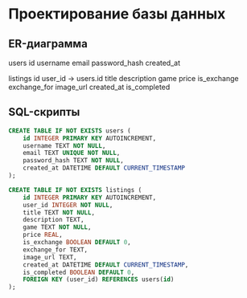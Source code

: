 # Проектирование базы данных

## ER-диаграмма
users
id
username
email
password_hash
created_at

listings
id
user_id → users.id
title
description
game
price
is_exchange
exchange_for
image_url
created_at
is_completed


## SQL-скрипты

```sql
CREATE TABLE IF NOT EXISTS users (
    id INTEGER PRIMARY KEY AUTOINCREMENT,
    username TEXT NOT NULL,
    email TEXT UNIQUE NOT NULL,
    password_hash TEXT NOT NULL,
    created_at DATETIME DEFAULT CURRENT_TIMESTAMP
);

CREATE TABLE IF NOT EXISTS listings (
    id INTEGER PRIMARY KEY AUTOINCREMENT,
    user_id INTEGER NOT NULL,
    title TEXT NOT NULL,
    description TEXT,
    game TEXT NOT NULL,
    price REAL,
    is_exchange BOOLEAN DEFAULT 0,
    exchange_for TEXT,
    image_url TEXT,
    created_at DATETIME DEFAULT CURRENT_TIMESTAMP,
    is_completed BOOLEAN DEFAULT 0,
    FOREIGN KEY (user_id) REFERENCES users(id)
);